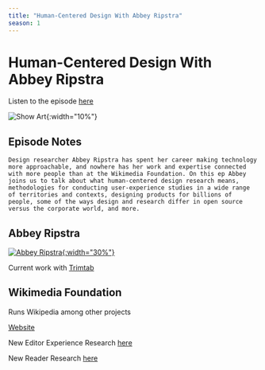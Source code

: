 ```yaml
---
title: "Human-Centered Design With Abbey Ripstra"
season: 1
---
```

# Human-Centered Design With Abbey Ripstra

Listen to the episode [here](https://fosspod.content.town/episodes/human-centered-design-with-abbey-ripstra)

![Show Art](https://image.simplecastcdn.com/images/369e8282-bab3-4f89-8844-5a60aee0d43c/5ba9bf53-cf79-41cd-82be-b7e1f815f7cb/3000x3000/asdf.jpg){:width="10%"}

## Episode Notes

```Design researcher Abbey Ripstra has spent her career making technology more approachable, and nowhere has her work and expertise connected with more people than at the Wikimedia Foundation. On this ep Abbey joins us to talk about what human-centered design research means, methodologies for conducting user-experience studies in a wide range of territories and contexts, designing products for billions of people, some of the ways design and research differ in open source versus the corporate world, and more.```

## Abbey Ripstra

[![Abbey Ripstra](https://upload.wikimedia.org/wikipedia/commons/8/83/Ripstra%2C_Abbey_-_May_2014_01.jpg){:width="30%"}](https://commons.wikimedia.org/wiki/File:Ripstra,_Abbey_-_May_2014_01.jpg)

Current work with [Trimtab](https://wearetrimtab.com/)

## Wikimedia Foundation

Runs Wikipedia among other projects

[Website](https://wikimediafoundation.org/)

New Editor Experience Research [here](https://www.mediawiki.org/wiki/New_Editor_Experiences)

New Reader Research [here](https://meta.wikimedia.org/wiki/New_Readers)